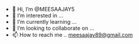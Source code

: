 - 👋 Hi, I’m @MEESAAJAY5
- 👀 I’m interested in ...
- 🌱 I’m currently learning ...
- 💞️ I’m looking to collaborate on ...
- 📫 How to reach me ..
  meesaajay89@gmail.com
<!---
MEESAAJAY5/MEESAAJAY5 is a ✨ special ✨ repository because its `README.md` (this file) appears on your GitHub profile.
You can click the Preview link to take a look at your changes.
--->
